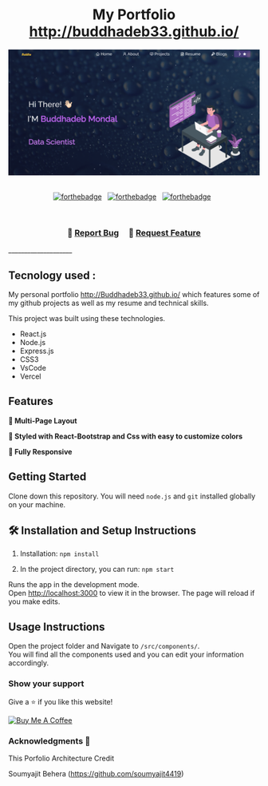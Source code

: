<h1 align="center">
  My Portfolio<br/>
  <a href="http://buddhadeb33.github.io/" target="_blank">http://buddhadeb33.github.io/</a>
</h1>
<div align="center">
  <img alt="Demo" src="./Images/readme.png" />
</div>

<br/>

<center>

[![forthebadge](https://forthebadge.com/images/badges/built-with-love.svg)](https://forthebadge.com) &nbsp;
[![forthebadge](https://forthebadge.com/images/badges/made-with-javascript.svg)](https://forthebadge.com) &nbsp;
[![forthebadge](https://forthebadge.com/images/badges/open-source.svg)](https://forthebadge.com) &nbsp;



<br/>
<h3 align="center">
    🔹
    <a href="https://github.com/buddhadeb33/Portfolio/issues">Report Bug</a> &nbsp; &nbsp;
    🔹
    <a href="https://github.com/buddhadeb33/Portfolio/issues">Request Feature</a>
</h3>

</center>
____________________


## Tecnology used :

My personal portfolio <a href="http://Buddhadeb33.github.io/" target="_blank">http://Buddhadeb33.github.io/</a> which features some of my github projects as well as my resume and technical skills.<br/>

This project was built using these technologies.

- React.js
- Node.js
- Express.js
- CSS3
- VsCode
- Vercel

## Features

**📖 Multi-Page Layout**

**🎨 Styled with React-Bootstrap and Css with easy to customize colors**

**📱 Fully Responsive**

## Getting Started

Clone down this repository. You will need `node.js` and `git` installed globally on your machine.

## 🛠 Installation and Setup Instructions

1. Installation: `npm install`

2. In the project directory, you can run: `npm start`

Runs the app in the development mode.\
Open [http://localhost:3000](http://localhost:3000) to view it in the browser.
The page will reload if you make edits.

## Usage Instructions

Open the project folder and Navigate to `/src/components/`. <br/>
You will find all the components used and you can edit your information accordingly.

### Show your support

Give a ⭐ if you like this website!

<a href="https://www.buymeacoffee.com/buddhadeb33" target="_blank"><img src="https://cdn.buymeacoffee.com/buttons/v2/default-violet.png" alt="Buy Me A Coffee" height= "60px" width= "217px" ></a>


### Acknowledgments 🎁
This Porfolio Architecture Credit

Soumyajit Behera (https://github.com/soumyajit4419)